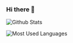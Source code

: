### Hi there 👋


![Github Stats](https://github-readme-stats.vercel.app/api?username=Lqyrmk&show_icons=true&theme=chartreuse-dark&count_private=true)

![Most Used Languages](https://github-readme-stats.vercel.app/api/top-langs/?username=Lqyrmk&theme=tokyonight&layout=compact)

<!--
**Lqyrmk/Lqyrmk** is a ✨ _special_ ✨ repository because its `README.md` (this file) appears on your GitHub profile.

Here are some ideas to get you started:

- 🔭 I’m currently working on ...
- 🌱 I’m currently learning ...
- 👯 I’m looking to collaborate on ...
- 🤔 I’m looking for help with ...
- 💬 Ask me about ...
- 📫 How to reach me: ...
- 😄 Pronouns: ...
- ⚡ Fun fact: ...
- My favorite emoji：😆😅🤣🙂🙃😊😇🥰😍🤩😋🤪😝🤑🤗🤭🤫🤔🤤🤮😰😭😱😓😩😫😤😡
-->
